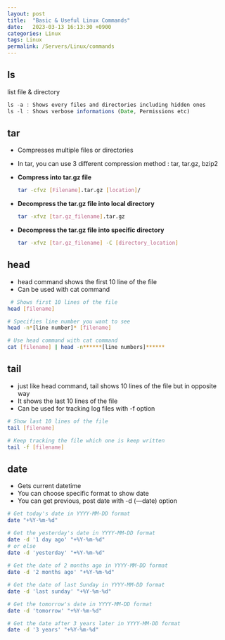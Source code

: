 ```yaml
---
layout: post
title:  "Basic & Useful Linux Commands"
date:   2023-03-13 16:13:30 +0900
categories: Linux
tags: Linux
permalink: /Servers/Linux/commands
---
```

## **ls**

list file & directory

```jsx
ls -a : Shows every files and directories including hidden ones
ls -l : Shows verbose informations (Date, Permissions etc)
```

## **tar**

- Compresses multiple files or directories
- In tar, you can use 3 different compression method : tar, tar.gz, bzip2

- **Compress into tar.gz file**
    
    ```bash
    tar -cfvz [Filename].tar.gz [location]/
    ```
    
- **Decompress the tar.gz file into local directory**
    
    ```bash
    tar -xfvz [tar.gz_filename].tar.gz
    ```
    
- **Decompress the tar.gz file into specific directory**
    
    ```bash
    tar -xfvz [tar.gz_filename] -C [directory_location]
    ```
    

## **head**

- head command shows the first 10 line of the file
- Can be used with cat command

```bash
 # Shows first 10 lines of the file
head [filename]

# Specifies line number you want to see
head -n*[line number]* [filename] 

# Use head command with cat command
cat [filename] | head -n******[line numbers]******
```

## **tail**

- just like head command, tail shows 10 lines of the file but in opposite way
- It shows the last 10 lines of the file
- Can be used for tracking log files with -f option

```bash
# Show last 10 lines of the file
tail [filename]

# Keep tracking the file which one is keep written 
tail -f [filename]
```

## **date**

- Gets current datetime
- You can choose specific format to show date
- You can get previous, post date with -d (—date) option

```bash
# Get today's date in YYYY-MM-DD format
date "+%Y-%m-%d"

# Get the yesterday's date in YYYY-MM-DD format
date -d '1 day ago' "+%Y-%m-%d"
# or else
date -d 'yesterday' "+%Y-%m-%d"
 
# Get the date of 2 months ago in YYYY-MM-DD format
date -d '2 months ago' "+%Y-%m-%d"

# Get the date of last Sunday in YYYY-MM-DD format
date -d 'last sunday' "+%Y-%m-%d"

# Get the tomorrow's date in YYYY-MM-DD format
date -d 'tomorrow' "+%Y-%m-%d"

# Get the date after 3 years later in YYYY-MM-DD format
date -d '3 years' "+%Y-%m-%d"
```